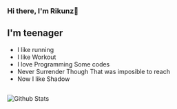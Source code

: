 
### Hi there, I'm Rikunz👋    

  

## I'm teenager

- I like running
- I like Workout
- I love Programming Some codes
- Never Surrender Though That was imposible to reach
- Now I like Shadow

##

![Github Stats](https://github-readme-stats.vercel.app/api?username=Rikunz&theme=tokyonight)

